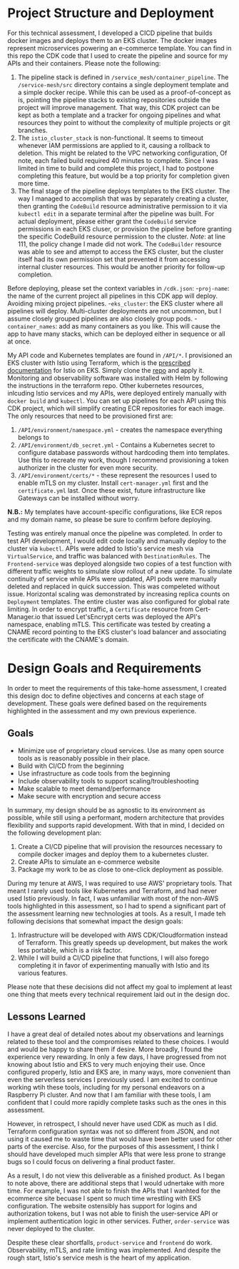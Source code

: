 # Project Structure and Deployment
For this technical assessment, I developed a CICD pipeline that builds docker images and deploys them to an EKS cluster. The docker images represent microservices powering an e-commerce template. You can find in this repo the CDK code that I used to create the pipeline and source for my APIs and their containers. Please note the following:

1) The pipeline stack is defined in `/service_mesh/container_pipeline`. The `/service-mesh/src` directory contains a single deployment template and a simple docker recipe. While this can be used as a proof-of-concept as is, pointing the pipeline stacks to existing repositories outside the project will improve management. That way, this CDK project can be kept as both a template and a tracker for ongoing pipelines and what resources they point to without the complexity of multiple projects or git branches.
2) The `istio_cluster_stack` is non-functional. It seems to timeout whenever IAM permissions are applied to it, causing a rollback to deletion. This might be related to the VPC networking configuration, Of note, each failed build required 40 minutes to complete. Since I was limited in time to build and complete this project, I had to postpone completing this feature, but would be a top priority for completion given more time.
3) The final stage of the pipeline deploys templates to the EKS cluster. The way I managed to accomplish that was by separately creating a cluster, then granting the `CodeBuild` resource administrative permission to it via `kubectl edit` in a separate terminal after the pipeline was built. For actual deployment, please either grant the `CodeBuild` service permissions in each EKS cluser, or provision the pipeline before granting the specific CodeBuild resource permission to the cluster. *Note*: at line 111, the policy change I made did not work. The `CodeBuilder` resource was able to see and attempt to access the EKS cluster, but the cluster itself had its own permission set that prevented it from accessing internal cluster resources. This would be another priority for follow-up completion.

Before deploying, please set the context variables in `/cdk.json`:
-`proj-name`: the name of the current project all pipelines in this CDK app will deploy. Avoiding mixing project pipelines.
-`eks_cluster`: the EKS cluster where all pipelines will deploy. Multi-cluster deployments are not uncommon, but I assume closely grouped pipelines are also closely group pods.
-`container_names`: add as many containers as you like. This will cause the app to have many stacks, which can be deployed either in sequence or all at once.

My API code and Kubernetes templates are found in `/API/*`. I provisioned an EKS cluster with Istio using Terraform, which is the [prescribed documentation](https://istio.io/latest/docs/setup/platform-setup/amazon-eks/) for Istio on EKS. Simply clone the [repo](https://github.com/aws-ia/terraform-aws-eks-blueprints/blob/main/patterns/istio/README.md) and apply it. Monitoring and observability software was installed with Helm by following the instructions in the terraform repo. Other kubernetes resources, inlcuding Istio services and my APIs, were deployed entirely manually with `docker build` and `kubectl`. You can set up pipelines for each API using this CDK project, which will simplify creating ECR repositories for each image. The only resources that need to be provisioned first are:
1. `/API/environment/namespace.yml` - creates the namespace everything belongs to
2. `/API/environment/db_secret.yml` - Contains a Kubernetes secret to configure database passwords without hardcoding them into templates. Use this to recreate my work, though I recommend provisioning a token authorizer in the cluster for even more security.
3. `/API/environment/certs/*` - these represent the resources I used to enable mTLS on my cluster. Install `cert-manager.yml` first and the `certificate.yml` last. Once these exist, future infrastructure like Gateways can be installed without worry. 

**N.B.:** My templates have account-specific configurations, like ECR repos and my domain name, so please be sure to confirm before deploying.

Testing was entirely manual once the pipeline was completed. In order to test API development, I would edit code locally and manually deploy to the cluster via `kubectl`. APIs were added to Istio's service mesh via `VirtualService`, and traffic was balanced with `DestinationRules`. The `Frontend-service` was deployed alongside two copies of a test function with different traffic weights to simulate slow rollout of a new update. To simulate continuity of service while APIs were updated, API pods were manually deleted and replaced in quick succession. This was compeleted without issue. Horizontal scaling was demonstrated by increasing replica counts on `Deployment` templates. The entire cluster was also configured for global rate limiting. In order to encrypt traffic, a `Certificate` resource from Cert-Manager.io that issued Let'sEncrypt certs was deployed the API's namespace, enabling mTLS. This certificate was tested by creating a CNAME record pointing to the EKS cluster's load balancer and associating the certificate with the CNAME's domain. 


# Design Goals and Requirements
In order to meet the requirements of this take-home assessment, I created this design doc to define objectives and concerns at each stage of development. These goals were defined based on the requirements highlighted in the assessment and my own previous experience.

## Goals
- Minimize use of proprietary cloud services. Use as many open source tools as is reasonably possible in their place.
- Build with CI/CD from the beginning
- Use infrastructure as code tools from the beginning
- Include observability tools to support scaling/troubleshooting
- Make scalable to meet demand/performance
- Make secure with encryption and secure access

In summary, my design should be as agnostic to its environment as possible, while still using a performant, modern architecture that provides flexibility and supports rapid development. With that in mind, I decided on the following development plan:
1. Create a CI/CD pipeline that will provision the resources necessary to compile docker images and deploy them to a kubernetes cluster.
2. Create APIs to simulate an e-commerce website
3. Package my work to be as close to one-click deployment as possible.

During my tenure at AWS, I was required to use AWS' proprietary tools. That meant I rarely used tools like Kubernetes and Terraform, and had never used Istio previously. In fact, I was unfamiliar with most of the non-AWS tools highlighted in this assessment, so I had to spend a significant part of the assessment learning new technologies at tools. As a result, I made teh following decisions that somewhat impact the design goals: 
1. Infrastructure will be developed with AWS CDK/Cloudformation instead of Terraform. This greatly speeds up development, but makes the work less portable, which is a risk factor.
2. While I will build a CI/CD pipeline that functions, I will also forego completing it in favor of experimenting manually with Istio and its various features.

Please note that these decisions did not affect my goal to implement at least one thing that meets every technical requirement laid out in the design doc.

## Lessons Learned
I have a great deal of detailed notes about my observations and learnings related to these tool and the compromises related to these choices. I would and would be happy to share them if desire. More broadly, I found the experience very rewarding. In only a few days, I have progressed from not knowing about Istio and EKS to very much enjoying their use. Once configured properly, Istio and EKS are, in many ways, more convenient than even the serverless services I previously used. I am excited to continue working wtih these tools, including for my personal endeavors on a Raspberry Pi cluster. And now that I am familiar with these tools, I am confident that I could more rapidly complete tasks such as the ones in this assessment.

However, in retrospect, I should never have used CDK as much as I did. Terraform configuration syntax was not so different from JSON, and not using it caused me to waste time that would have been better used for other parts of the exercise. Also, for the purposes of this assessment, I think I should have developed much simpler APIs that were less prone to strange bugs so I could focus on delivering a final product faster.

As a result, I do not view this deliverable as a finished product. As I began to note above, there are additional steps that I would udnertake with more time. For example, I was not able to finish the APIs that I wanhted for the ecommerce site becuase I spent so much time wrestling with EKS configuration. The website ostensibly has support for logins and authorization tokens, but I was not able to finish the user-service API or implement authentication logic in other services. Futher, `order-service` was never deployed to the cluster.

Despite these clear shortfalls, `product-service` and `frontend` do work. Observability, mTLS, and rate limiting was implemented. And despite the rough start, Istio's service mesh is the heart of my application.